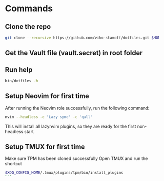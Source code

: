 # Commands

## Clone the repo
```bash
git clone --recursive https://github.com/viko-stamoff/dotfiles.git $HOME/.dotfiles
```

## Get the Vault file (vault.secret) in root folder
## Run help
```bash
bin/dotfiles -h
```

## Setup Neovim for first time

After running the Neovim role successfully, run the following command:
```bash
nvim --headless -c 'Lazy sync' -c 'qall'
```
This will install all lazynvim plugins, so they are ready for the first non-headless start

## Setup TMUX for first time

Make sure TPM has been cloned successfully
Open TMUX and run the shortcut
````bash
$XDG_CONFIG_HOME/.tmux/plugins/tpm/bin/install_plugins
```
